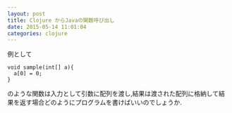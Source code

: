 ```yaml
---
layout: post
title: Clojure からJavaの関数呼び出し
date: 2015-05-14 11:01:04
categories: clojure
---
```

<p>例として</p>

<pre><code>void sample(int[] a){
  a[0] = 0;
}
</code></pre>

<p>のような関数は入力として引数に配列を渡し,結果は渡された配列に格納して結果を返す場合どのようにプログラムを書けばいいのでしょうか.</p>
